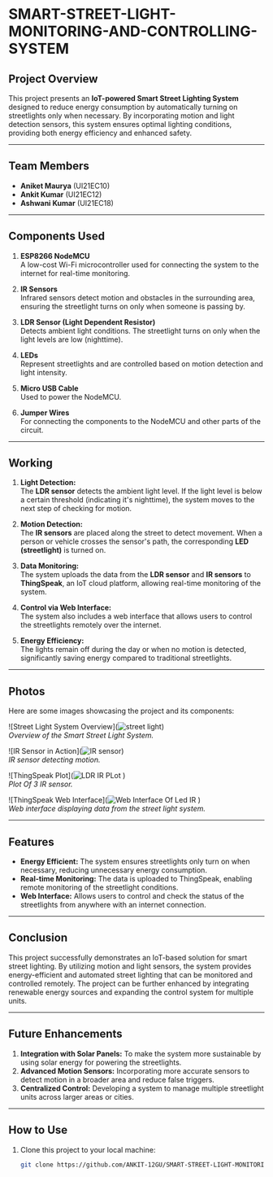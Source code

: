 # SMART-STREET-LIGHT-MONITORING-AND-CONTROLLING-SYSTEM

## Project Overview

This project presents an **IoT-powered Smart Street Lighting System** designed to reduce energy consumption by automatically turning on streetlights only when necessary. By incorporating motion and light detection sensors, this system ensures optimal lighting conditions, providing both energy efficiency and enhanced safety.

---

## Team Members

- **Aniket Maurya** (UI21EC10)
- **Ankit Kumar** (UI21EC12)
- **Ashwani Kumar** (UI21EC18)

---

## Components Used

1. **ESP8266 NodeMCU**  
   A low-cost Wi-Fi microcontroller used for connecting the system to the internet for real-time monitoring.

2. **IR Sensors**  
   Infrared sensors detect motion and obstacles in the surrounding area, ensuring the streetlight turns on only when someone is passing by.

3. **LDR Sensor (Light Dependent Resistor)**  
   Detects ambient light conditions. The streetlight turns on only when the light levels are low (nighttime).

4. **LEDs**  
   Represent streetlights and are controlled based on motion detection and light intensity.

5. **Micro USB Cable**  
   Used to power the NodeMCU.

6. **Jumper Wires**  
   For connecting the components to the NodeMCU and other parts of the circuit.

---

## Working

1. **Light Detection:**  
   The **LDR sensor** detects the ambient light level. If the light level is below a certain threshold (indicating it's nighttime), the system moves to the next step of checking for motion.

2. **Motion Detection:**  
   The **IR sensors** are placed along the street to detect movement. When a person or vehicle crosses the sensor's path, the corresponding **LED (streetlight)** is turned on.

3. **Data Monitoring:**  
   The system uploads the data from the **LDR sensor** and **IR sensors** to **ThingSpeak**, an IoT cloud platform, allowing real-time monitoring of the system.

4. **Control via Web Interface:**  
   The system also includes a web interface that allows users to control the streetlights remotely over the internet.

5. **Energy Efficiency:**  
   The lights remain off during the day or when no motion is detected, significantly saving energy compared to traditional streetlights.

---

## Photos

Here are some images showcasing the project and its components:

![Street Light System Overview](![street light](https://github.com/user-attachments/assets/73e0f6ba-9264-41e6-937b-ce9d0d29bdee))  
*Overview of the Smart Street Light System.*

![IR Sensor in Action](![IR sensor](https://github.com/user-attachments/assets/3b3d39e0-0d58-4ccc-bdd2-fbb64ef3c01f))  
*IR sensor detecting motion.*

![ThingSpeak Plot](![LDR   IR PLot](https://github.com/user-attachments/assets/573ce14f-b41b-4a47-9723-4e5e4342a160)
)  
*Plot Of 3 IR sensor.*

![ThingSpeak Web Interface](![Web Interface Of Led   IR](https://github.com/user-attachments/assets/2fa3eb95-9780-4e01-8003-5fd9f3d742f1)
)  
*Web interface displaying data from the street light system.*

---

## Features

- **Energy Efficient:** The system ensures streetlights only turn on when necessary, reducing unnecessary energy consumption.
- **Real-time Monitoring:** The data is uploaded to ThingSpeak, enabling remote monitoring of the streetlight conditions.
- **Web Interface:** Allows users to control and check the status of the streetlights from anywhere with an internet connection.

---

## Conclusion

This project successfully demonstrates an IoT-based solution for smart street lighting. By utilizing motion and light sensors, the system provides energy-efficient and automated street lighting that can be monitored and controlled remotely. The project can be further enhanced by integrating renewable energy sources and expanding the control system for multiple units.

---

## Future Enhancements

1. **Integration with Solar Panels:** To make the system more sustainable by using solar energy for powering the streetlights.
2. **Advanced Motion Sensors:** Incorporating more accurate sensors to detect motion in a broader area and reduce false triggers.
3. **Centralized Control:** Developing a system to manage multiple streetlight units across larger areas or cities.

---

## How to Use

1. Clone this project to your local machine:
   ```bash
   git clone https://github.com/ANKIT-12GU/SMART-STREET-LIGHT-MONITORING-AND-CONTROLLING-SYSTEM.git
